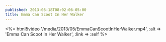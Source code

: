 ```yaml
---
published: 2013-05-18T08:02:06-05:00
title: Emma Can Scoot In Her Walker
---
```

<%= html5video '/media/2013/05/EmmaCanScootInHerWalker.mp4', :alt => 'Emma Can Scoot In Her Walker', :link => :self %>
